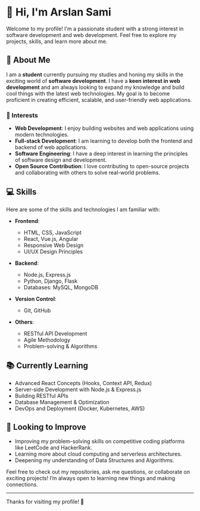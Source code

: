 # 👋 Hi, I'm Arslan Sami

Welcome to my profile! I'm a passionate student with a strong interest in software development and web development. Feel free to explore my projects, skills, and learn more about me.

## 🚀 About Me

I am a **student** currently pursuing my studies and honing my skills in the exciting world of **software development**. I have a **keen interest in web development** and am always looking to expand my knowledge and build cool things with the latest web technologies. My goal is to become proficient in creating efficient, scalable, and user-friendly web applications.

### 🔭 Interests
- **Web Development**: I enjoy building websites and web applications using modern technologies.
- **Full-stack Development**: I am learning to develop both the frontend and backend of web applications.
- **Software Engineering**: I have a deep interest in learning the principles of software design and development.
- **Open Source Contribution**: I love contributing to open-source projects and collaborating with others to solve real-world problems.

## 💻 Skills

Here are some of the skills and technologies I am familiar with:

- **Frontend**:
  - HTML, CSS, JavaScript
  - React, Vue.js, Angular
  - Responsive Web Design
  - UI/UX Design Principles
  
- **Backend**:
  - Node.js, Express.js
  - Python, Django, Flask
  - Databases: MySQL, MongoDB
  
- **Version Control**:
  - Git, GitHub
  
- **Others**:
  - RESTful API Development
  - Agile Methodology
  - Problem-solving & Algorithms

## 📚 Currently Learning
- Advanced React Concepts (Hooks, Context API, Redux)
- Server-side Development with Node.js & Express.js
- Building RESTful APIs
- Database Management & Optimization
- DevOps and Deployment (Docker, Kubernetes, AWS)

## 🌱 Looking to Improve
- Improving my problem-solving skills on competitive coding platforms like LeetCode and HackerRank.
- Learning more about cloud computing and serverless architectures.
- Deepening my understanding of Data Structures and Algorithms.

Feel free to check out my repositories, ask me questions, or collaborate on exciting projects! I’m always open to learning new things and making connections.

---

Thanks for visiting my profile! 🚀
